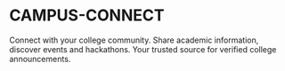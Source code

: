 # CAMPUS-CONNECT
Connect with your college community. Share academic information, discover events and hackathons. Your trusted source for verified college announcements.
